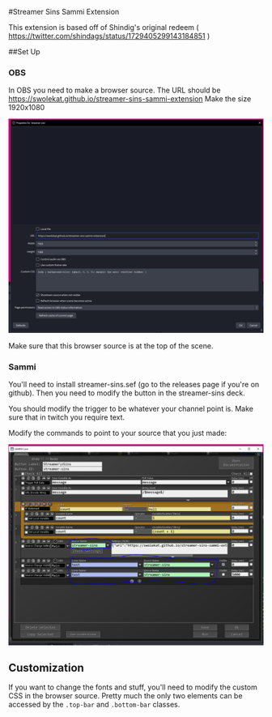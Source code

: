 #Streamer Sins Sammi Extension

This extension is based off of Shindig's original redeem ( https://twitter.com/shindags/status/1729405299143184851 )

##Set Up

### OBS
In OBS you need to make a browser source. The URL should be https://swolekat.github.io/streamer-sins-sammi-extension  Make the size 1920x1080

![Browser source](./readme-images/browser%20source.png)

Make sure that this browser source is at the top of the scene. 

### Sammi

You'll need to install streamer-sins.sef (go to the releases page if you're on github). Then you need to modify the button in the streamer-sins deck. 

You should modify the trigger to be whatever your channel point is. Make sure that in twitch you require text.

Modify the commands to point to your source that you just made:

![Commands to modify](./readme-images/commands%20to%20change.png)


## Customization

If you want to change the fonts and stuff, you'll need to modify the custom CSS in the browser source. Pretty much the only two elements can be accessed by the `.top-bar` and `.bottom-bar` classes.